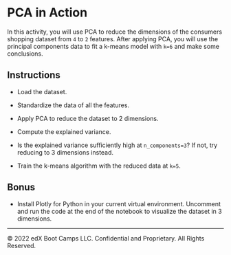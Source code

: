 # PCA in Action

In this activity, you will use PCA to reduce the dimensions of the consumers shopping dataset from `4` to `2` features. After applying PCA, you will use the principal components data to fit a k-means model with `k=6` and make some conclusions.

## Instructions

* Load the dataset.

* Standardize the data of all the features.

* Apply PCA to reduce the dataset to 2 dimensions.

* Compute the explained variance.
 
* Is the explained variance sufficiently high at `n_components=3`? If not, try reducing to 3 dimensions instead.

* Train the k-means algorithm with the reduced data at `k=5`.

## Bonus

* Install Plotly for Python in your current virtual environment. Uncomment and run the code at the end of the notebook to visualize the dataset in 3 dimensions.

- - -

© 2022 edX Boot Camps LLC. Confidential and Proprietary. All Rights Reserved.
